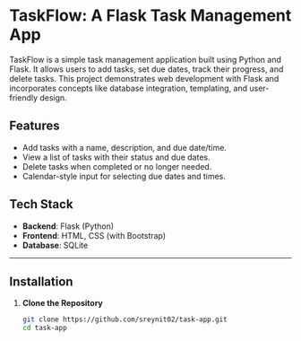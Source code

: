 # TaskFlow: A Flask Task Management App

TaskFlow is a simple task management application built using Python and Flask. It allows users to add tasks, set due dates, track their progress, and delete tasks. This project demonstrates web development with Flask and incorporates concepts like database integration, templating, and user-friendly design.

## Features
- Add tasks with a name, description, and due date/time.
- View a list of tasks with their status and due dates.
- Delete tasks when completed or no longer needed.
- Calendar-style input for selecting due dates and times.

## Tech Stack
- **Backend**: Flask (Python)
- **Frontend**: HTML, CSS (with Bootstrap)
- **Database**: SQLite

---

## Installation

1. **Clone the Repository**
   ```bash
   git clone https://github.com/sreynit02/task-app.git
   cd task-app
